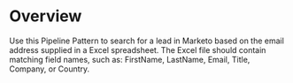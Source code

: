 # Overview

Use this Pipeline Pattern to search for a lead in Marketo based on the email address supplied in a Excel spreadsheet. The Excel file should contain matching field names, such as: FirstName, LastName, Email, Title, Company, or Country.
